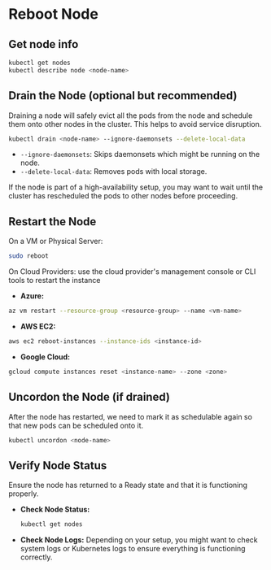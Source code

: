 # Reboot Node

## Get node info
 ```sh
 kubectl get nodes
 kubectl describe node <node-name>
 ```

## Drain the Node (optional but recommended)
Draining a node will safely evict all the pods from the node and schedule them onto other nodes in the cluster. 
This helps to avoid service disruption.

 ```sh
 kubectl drain <node-name> --ignore-daemonsets --delete-local-data
 ```
 - `--ignore-daemonsets`: Skips daemonsets which might be running on the node.
 - `--delete-local-data`: Removes pods with local storage.

If the node is part of a high-availability setup, you may want to wait until the cluster has rescheduled the pods to other nodes before proceeding.

## Restart the Node
On a VM or Physical Server:
```sh
sudo reboot
```

On Cloud Providers:
use the cloud provider's management console or CLI tools to restart the instance
- **Azure:**
 ```bash
 az vm restart --resource-group <resource-group> --name <vm-name>
 ```

- **AWS EC2:**
```bash
aws ec2 reboot-instances --instance-ids <instance-id>
```
- **Google Cloud:**
```bash
gcloud compute instances reset <instance-name> --zone <zone>
```

## Uncordon the Node (if drained)
After the node has restarted, we need to mark it as schedulable again so that new pods can be scheduled onto it.
```bash
kubectl uncordon <node-name>
```

## Verify Node Status
Ensure the node has returned to a Ready state and that it is functioning properly.
- **Check Node Status:**
  ```bash
  kubectl get nodes
  ```
- **Check Node Logs:**
  Depending on your setup, you might want to check system logs or Kubernetes logs to ensure everything is functioning correctly.
